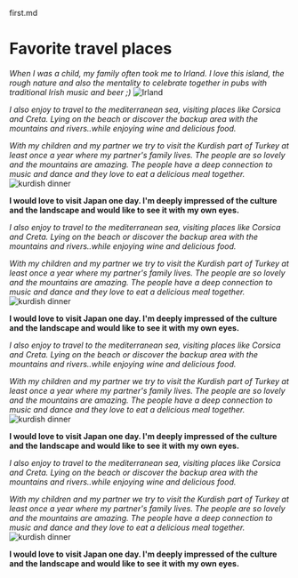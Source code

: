 first.md

# Favorite travel places

*When I was a child, my family often took me to Irland. I love this island, the rough nature and also the mentality to celebrate together in pubs with traditional Irish music and beer ;)*
![Irland](https://cdn.reisenaktuell.com/images/1231568_78d42e6d8d6c7a6688b6d35d45a4a4aa-957x550-nocrop.jpg "coast")



*I also enjoy to travel to the mediterranean sea, visiting places like Corsica and Creta. Lying on the beach or discover the backup area with the mountains and rivers..while enjoying wine and delicious food.*


*With my children and my partner we try to visit the Kurdish part of Turkey at least once a year where my partner's family lives. The people are so lovely and the mountains are amazing. The people have a deep connection to music and dance and they love to eat a delicious meal together.*
![kurdish dinner](https://i.pinimg.com/originals/41/9c/23/419c23ccf55d03248592590eac9fb2f7.jpg "namnam")


**I would love to visit Japan one day. I'm deeply impressed of the culture and the landscape and would like to see it with my own eyes.**



*I also enjoy to travel to the mediterranean sea, visiting places like Corsica and Creta. Lying on the beach or discover the backup area with the mountains and rivers..while enjoying wine and delicious food.*


*With my children and my partner we try to visit the Kurdish part of Turkey at least once a year where my partner's family lives. The people are so lovely and the mountains are amazing. The people have a deep connection to music and dance and they love to eat a delicious meal together.*
![kurdish dinner](https://i.pinimg.com/originals/41/9c/23/419c23ccf55d03248592590eac9fb2f7.jpg "namnam")


**I would love to visit Japan one day. I'm deeply impressed of the culture and the landscape and would like to see it with my own eyes.**




*I also enjoy to travel to the mediterranean sea, visiting places like Corsica and Creta. Lying on the beach or discover the backup area with the mountains and rivers..while enjoying wine and delicious food.*


*With my children and my partner we try to visit the Kurdish part of Turkey at least once a year where my partner's family lives. The people are so lovely and the mountains are amazing. The people have a deep connection to music and dance and they love to eat a delicious meal together.*
![kurdish dinner](https://i.pinimg.com/originals/41/9c/23/419c23ccf55d03248592590eac9fb2f7.jpg "namnam")


**I would love to visit Japan one day. I'm deeply impressed of the culture and the landscape and would like to see it with my own eyes.**





*I also enjoy to travel to the mediterranean sea, visiting places like Corsica and Creta. Lying on the beach or discover the backup area with the mountains and rivers..while enjoying wine and delicious food.*


*With my children and my partner we try to visit the Kurdish part of Turkey at least once a year where my partner's family lives. The people are so lovely and the mountains are amazing. The people have a deep connection to music and dance and they love to eat a delicious meal together.*
![kurdish dinner](https://i.pinimg.com/originals/41/9c/23/419c23ccf55d03248592590eac9fb2f7.jpg "namnam")


**I would love to visit Japan one day. I'm deeply impressed of the culture and the landscape and would like to see it with my own eyes.**